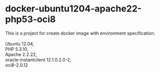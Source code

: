 # docker-ubuntu1204-apache22-php53-oci8
This is a project for create docker image with environment specification: <br><br>
Ubuntu 12.04, <br>
PHP 5.3.10, <br>
Apache 2.2.22, <br>
oracle-instantclient 12.1.0.2.0-2, <br>
oci8-2.0.12 <br>
